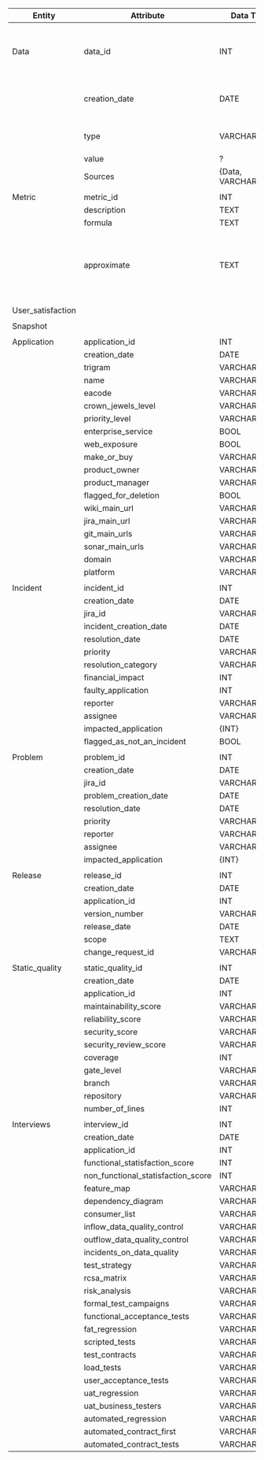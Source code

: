 | Entity            | Attribute                          | Data Type            | Description                                                      |  
|-------------------|------------------------------------|----------------------|------------------------------------------------------------------|
|                   |                                    |                      |                                                                  |
| Data              | data_id                            | INT                  | (PK) Unique identifier for each data                             |
|                   | creation_date                      | DATE                 | Date when object has been created                                |
|                   | type                               | VARCHAR(255)         | Type of the data (enum)                                          |
|                   | value                              | ?                    |                                                                  |
|                   | Sources                            | {Data, VARCHAR(255)} |                                                                  |
|                   |                                    |                      |                                                                  |
| Metric            | metric_id                          | INT                  | (PK)                                                             |
|                   | description                        | TEXT                 |                                                                  |
|                   | formula                            | TEXT                 |                                                                  |
|                   | approximate                        | TEXT                 | Description of the underlying intention for such metric to exist |
|                   |                                    |                      |                                                                  |
| User_satisfaction |                                    |                      |                                                                  |
|                   |                                    |                      |                                                                  |
| Snapshot          |                                    |                      |                                                                  |
|                   |                                    |                      |                                                                  |
| Application       | application_id                     | INT                  | (PK)                                                             |
|                   | creation_date                      | DATE                 |                                                                  |
|                   | trigram                            | VARCHAR(3)           |                                                                  |
|                   | name                               | VARCHAR(255)         |                                                                  |
|                   | eacode                             | VARCHAR(10)          |                                                                  |
|                   | crown_jewels_level                 | VARCHAR(5)           |                                                                  |
|                   | priority_level                     | VARCHAR(2)           |                                                                  |
|                   | enterprise_service                 | BOOL                 |                                                                  |
|                   | web_exposure                       | BOOL                 |                                                                  |
|                   | make_or_buy                        | VARCHAR(10)          |                                                                  |
|                   | product_owner                      | VARCHAR(255)         |                                                                  |
|                   | product_manager                    | VARCHAR(255)         |                                                                  |
|                   | flagged_for_deletion               | BOOL                 |                                                                  |
|                   | wiki_main_url                      | VARCHAR(255)         |                                                                  |
|                   | jira_main_url                      | VARCHAR(255)         |                                                                  |
|                   | git_main_urls                      | VARCHAR(255)         |                                                                  |
|                   | sonar_main_urls                    | VARCHAR(255)         |                                                                  |
|                   | domain                             | VARCHAR(255)         |                                                                  |
|                   | platform                           | VARCHAR(255)         |                                                                  |
|                   |                                    |                      |                                                                  |
| Incident          | incident_id                        | INT                  | (PK)                                                             |
|                   | creation_date                      | DATE                 |                                                                  |
|                   | jira_id                            | VARCHAR(10)          |                                                                  |
|                   | incident_creation_date             | DATE                 |                                                                  |
|                   | resolution_date                    | DATE                 |                                                                  |
|                   | priority                           | VARCHAR(10)          |                                                                  |
|                   | resolution_category                | VARCHAR(255)         |                                                                  |
|                   | financial_impact                   | INT                  |                                                                  |
|                   | faulty_application                 | INT                  | (FK)                                                             |
|                   | reporter                           | VARCHAR(255)         |                                                                  |
|                   | assignee                           | VARCHAR(255)         |                                                                  |
|                   | impacted_application               | {INT}                | (FK)                                                             |
|                   | flagged_as_not_an_incident         | BOOL                 |                                                                  |
|                   |                                    |                      |                                                                  |
| Problem           | problem_id                         | INT                  | (PK)                                                             |
|                   | creation_date                      | DATE                 |                                                                  |
|                   | jira_id                            | VARCHAR(10)          |                                                                  |
|                   | problem_creation_date              | DATE                 |                                                                  |
|                   | resolution_date                    | DATE                 |                                                                  |
|                   | priority                           | VARCHAR(10)          |                                                                  |
|                   | reporter                           | VARCHAR(255)         |                                                                  |
|                   | assignee                           | VARCHAR(255)         |                                                                  |
|                   | impacted_application               | {INT}                | (FK)                                                             |
|                   |                                    |                      |                                                                  |
| Release           | release_id                         | INT                  | (PK)                                                             |
|                   | creation_date                      | DATE                 |                                                                  |
|                   | application_id                     | INT                  | (FK)                                                             | 
|                   | version_number                     | VARCHAR(255)         |                                                                  |
|                   | release_date                       | DATE                 |                                                                  |
|                   | scope                              | TEXT                 |                                                                  |
|                   | change_request_id                  | VARCHAR(10)          |                                                                  |
|                   |                                    |                      |                                                                  |
| Static_quality    | static_quality_id                  | INT                  | (PK)                                                             |
|                   | creation_date                      | DATE                 |                                                                  |
|                   | application_id                     | INT                  | (FK)                                                             |
|                   | maintainability_score              | VARCHAR(1)           |                                                                  |
|                   | reliability_score                  | VARCHAR(1)           |                                                                  |
|                   | security_score                     | VARCHAR(1)           |                                                                  |
|                   | security_review_score              | VARCHAR(1)           |                                                                  |
|                   | coverage                           | INT                  |                                                                  |
|                   | gate_level                         | VARCHAR(255)         |                                                                  |
|                   | branch                             | VARCHAR(255)         |                                                                  |
|                   | repository                         | VARCHAR(255)         |                                                                  |
|                   | number_of_lines                    | INT                  |                                                                  |
|                   |                                    |                      |                                                                  |
| Interviews        | interview_id                       | INT                  | (PK)                                                             |
|                   | creation_date                      | DATE                 |                                                                  |
|                   | application_id                     | INT                  | (FK)                                                             |
|                   | functional_statisfaction_score     | INT                  |                                                                  |
|                   | non_functional_statisfaction_score | INT                  |                                                                  |
|                   | feature_map                        | VARCHAR(10)          |                                                                  |
|                   | dependency_diagram                 | VARCHAR(10)          |                                                                  |
|                   | consumer_list                      | VARCHAR(10)          |                                                                  |
|                   | inflow_data_quality_control        | VARCHAR(10)          |                                                                  |
|                   | outflow_data_quality_control       | VARCHAR(10)          |                                                                  |
|                   | incidents_on_data_quality          | VARCHAR(10)          |                                                                  |
|                   | test_strategy                      | VARCHAR(10)          |                                                                  |
|                   | rcsa_matrix                        | VARCHAR(10)          |                                                                  |
|                   | risk_analysis                      | VARCHAR(10)          |                                                                  |
|                   | formal_test_campaigns              | VARCHAR(10)          |                                                                  |
|                   | functional_acceptance_tests        | VARCHAR(10)          |                                                                  |
|                   | fat_regression                     | VARCHAR(10)          |                                                                  |
|                   | scripted_tests                     | VARCHAR(10)          |                                                                  |
|                   | test_contracts                     | VARCHAR(10)          |                                                                  |
|                   | load_tests                         | VARCHAR(10)          |                                                                  |
|                   | user_acceptance_tests              | VARCHAR(10)          |                                                                  |
|                   | uat_regression                     | VARCHAR(10)          |                                                                  |
|                   | uat_business_testers               | VARCHAR(10)          |                                                                  |
|                   | automated_regression               | VARCHAR(10)          |                                                                  |
|                   | automated_contract_first           | VARCHAR(10)          |                                                                  |
|                   | automated_contract_tests           | VARCHAR(10)          |                                                                  |